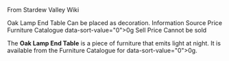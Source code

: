 From Stardew Valley Wiki

Oak Lamp End Table Can be placed as decoration. Information Source Price Furniture Catalogue data-sort-value="0"&gt;0g Sell Price Cannot be sold

The **Oak Lamp End Table** is a piece of furniture that emits light at night. It is available from the Furniture Catalogue for data-sort-value="0"&gt;0g.
